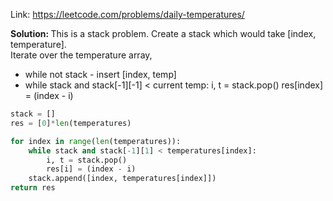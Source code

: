 Link: https://leetcode.com/problems/daily-temperatures/

<b>Solution: </b>This is a stack problem. Create a stack which would take [index, temperature]. <br/>Iterate over the temperature array, 
* while not stack - insert [index, temp]
* while stack and stack[-1][-1] < current temp:
    i, t = stack.pop()
    res[index] = (index - i)

```python
stack = []
res = [0]*len(temperatures)

for index in range(len(temperatures)):
    while stack and stack[-1][1] < temperatures[index]:
        i, t = stack.pop()
        res[i] = (index - i)
    stack.append([index, temperatures[index]])
return res
```
